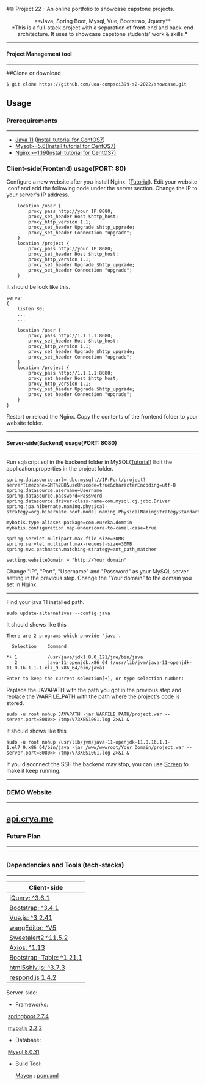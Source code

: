 #🌐 Project 22 - An online portfolio to showcase capstone projects.

<center>**Java, Spring Boot, Mysql, Vue, Bootstrap, Jquery**</center>


<center>*This is a full-stack project with a separation of front-end and back-end architecture. It uses to showcase capstone students’ work & skills.*</center>

------------


#### Project Management tool

------------

##Clone or download
```
$ git clone https://github.com/uoa-compsci399-s2-2022/showcase.git
```

## Usage 

### Prerequirements

------------
- [Java 11](https://www.oracle.com/java/technologies/javase/jdk11-archive-downloads.html "Java 11") ([Install tutorial for CentOS7](https://phoenixnap.com/kb/install-java-on-centos "Install tutorial for CentOS7"))
- [Mysql>=5.6](https://downloads.mysql.com/archives/community/ "Mysql")[(Install tutorial for CentOS7)](https://sourceexample.com/article/en/a3b034368d02b9fbc3ed2c6fc003dd4d/ "(Install tutorial for CentOS7)")
- [Nginx>=1.19](https://www.nginx.com/ "Nginx")[(Install tutorial for CentOS7)](https://phoenixnap.com/kb/how-to-install-nginx-on-centos-7 "(Install tutorial for CentOS7)")


### Client-side(Frontend) usage(PORT: 80)
Configure a new website after you install Nginx. ([Tutorial](https://docs.nginx.com/nginx/admin-guide/basic-functionality/managing-configuration-files/ "Tutorial")). Edit your website .conf and add the following code under the server section. Change the IP to your server's IP address.
```
	location /user {
        proxy_pass http://your IP:8080;
        proxy_set_header Host $http_host;
        proxy_http_version 1.1;
        proxy_set_header Upgrade $http_upgrade;
        proxy_set_header Connection "upgrade";
    }
    location /project {
        proxy_pass http://your IP:8080;
        proxy_set_header Host $http_host;
        proxy_http_version 1.1;
        proxy_set_header Upgrade $http_upgrade;
        proxy_set_header Connection "upgrade";
    }
```

It should be look like this.
```
server
{
    listen 80;
	...
	...
	
	location /user {
        proxy_pass http://1.1.1.1:8080;
        proxy_set_header Host $http_host;
        proxy_http_version 1.1;
        proxy_set_header Upgrade $http_upgrade;
        proxy_set_header Connection "upgrade";
    }
    location /project {
        proxy_pass http://1.1.1.1:8080;
        proxy_set_header Host $http_host;
        proxy_http_version 1.1;
        proxy_set_header Upgrade $http_upgrade;
        proxy_set_header Connection "upgrade";
    }
}
```
Restart or reload the Nginx. Copy the contents of the frontend folder to your website folder.  

------------


#### Server-side(Backend) usage(PORT: 8080)

------------
Run sqlscript.sql in the backend folder in MySQL([Tutorial](https://sebhastian.com/mysql-running-sql-file/ "Tutorial"))
Edit the application.properties in the project folder.
```
spring.datasource.url=jdbc:mysql://IP:Port/project?serverTimezone=GMT%2B8&useUnicode=true&characterEncoding=utf-8
spring.datasource.username=Username
spring.datasource.password=Password
spring.datasource.driver-class-name=com.mysql.cj.jdbc.Driver
spring.jpa.hibernate.naming.physical-strategy=org.hibernate.boot.model.naming.PhysicalNamingStrategyStandardImpl

mybatis.type-aliases-package=com.eureka.domain
mybatis.configuration.map-underscore-to-camel-case=true

spring.servlet.multipart.max-file-size=30MB
spring.servlet.multipart.max-request-size=30MB
spring.mvc.pathmatch.matching-strategy=ant_path_matcher

setting.websiteDomain = "http://Your domain"
```
Change "IP", "Port", "Username" and "Password" as your MySQL server setting in the previous step. Change the "Your domain" to the domain you set in Nginx.

------------


Find your java 11 installed path.
```
sudo update-alternatives --config java
```
It should shows like this
```
There are 2 programs which provide 'java'.

  Selection    Command
-----------------------------------------------
*+ 1           /usr/java/jdk1.8.0_121/jre/bin/java
   2           java-11-openjdk.x86_64 (/usr/lib/jvm/java-11-openjdk-11.0.16.1.1-1.el7_9.x86_64/bin/java)

Enter to keep the current selection[+], or type selection number: 
```
Replace the JAVAPATH with the path you got in the previous step and replace the WARFILE_PATH with the path where the project's code is stored.
```
sudo -u root nohup JAVAPATH -jar WARFILE_PATH/project.war --server.port=8080>> /tmp/V73XES10G1.log 2>&1 &
```
It should shows like this
```
sudo -u root nohup /usr/lib/jvm/java-11-openjdk-11.0.16.1.1-1.el7_9.x86_64/bin/java -jar /www/wwwroot/Your Domain/project.war --server.port=8080>> /tmp/V73XES10G1.log 2>&1 &
```
If you disconnect the SSH the backend may stop, you can use [Screen](https://linuxhint.com/screen-command-centos/ "Screen") to make it keep running.

------------
### DEMO Website

------------
[api.crya.me](https://api.crya.me "api.crya.me")
------------

### Future Plan

------------


------------



### Dependencies and Tools (tech-stacks)

------------
| Client-side  |
| ------------ |
|  [jQuery: ^3.6.1](https://jquery.com/ "jQuery") |
|  [Bootstrap: ^3.4.1](https://getbootstrap.com/ "Bootstrap") |
|  [Vue.js: ^3.2.41](https://vuejs.org/ "Vue.js") |
|  [wangEditor: ^V5](https://www.wangeditor.com/en/ "wangEditor") |
| [Sweetalert2:^11.5.2](https://sweetalert2.github.io/ "Sweetalert2")  |
| [Axios: ^1.13](https://github.com/axios/axios "Axios") |
|  [Bootstrap-Table: ^1.21.1](https://github.com/wenzhixin/bootstrap-table "Bootstrap-Table") |
| [html5shiv.js: ^3.7.3](https://github.com/aFarkas/html5shiv "html5shiv") |
| [respond.js 1.4.2](https://github.com/scottjehl/Respond "respond.js 1.4.2") |



Server-side:

- Frameworks:

​		[springboot 2.7.4](https://spring.io/projects/spring-boot)

​		[mybatis 2.2.2](https://mybatis.org/mybatis-3/index.html)

- Database:

​		[Mysql 8.0.31](https://www.mysql.com/)

- Build Tool: 

  [Maven](https://maven.apache.org/) : [pom.xml](https://github.com/yuyubujue/showcase/blob/master/backend/pom.xml "pom.xml")







